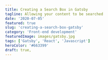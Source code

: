 ```yaml
---
title: Creating a Search Box in Gatsby
tagline: Allowing your content to be searched
date: '2020-07-05'
featured: true
slug: 'creating-a-search-box-gatsby'
category: 'Front-end development'
featuredImage: images/gatsby.jpg
tags: ['Gatsby', 'React', 'Javascript']
heroColor: '#663399'
draft: true,
---
```


<BuyMeACoffeeWidget />